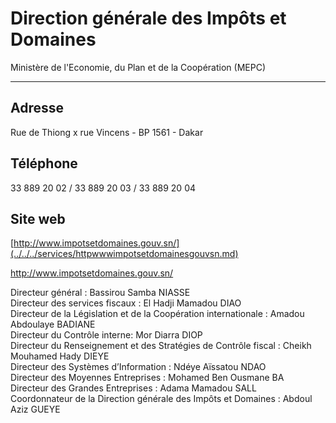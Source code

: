 # Direction générale des Impôts et Domaines

Ministère de l'Economie, du Plan et de la Coopération (MEPC)  

---------------------------------------------------------------

**Adresse**
-----------

Rue de Thiong x rue Vincens - BP 1561 - Dakar

**Téléphone**
-------------

33 889 20 02 / 33 889 20 03 / 33 889 20 04

**Site web**
------------

[http://www.impotsetdomaines.gouv.sn/](../../../services/httpwwwimpotsetdomainesgouvsn.md)

http://www.impotsetdomaines.gouv.sn/

Directeur général : Bassirou Samba NIASSE  
Directeur des services fiscaux : El Hadji Mamadou DIAO  
Directeur de la Législation et de la Coopération internationale : Amadou Abdoulaye BADIANE  
Directeur du Contrôle interne: Mor Diarra DIOP  
Directeur du Renseignement et des Stratégies de Contrôle fiscal : Cheikh Mouhamed Hady DIEYE  
Directeur des Systèmes d’Information : Ndéye Aïssatou NDAO  
Directeur des Moyennes Entreprises : Mohamed Ben Ousmane BA  
Directeur des Grandes Entreprises : Adama Mamadou SALL  
Coordonnateur de la Direction générale des Impôts et Domaines : Abdoul Aziz GUEYE